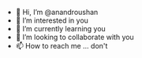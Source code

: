 - 👋 Hi, I’m @anandroushan
- 👀 I’m interested in you
- 🌱 I’m currently learning you
- 💞️ I’m looking to collaborate with you
- 📫 How to reach me ... don't

<!---
anandroushan/anandroushan is a ✨ special ✨ repository because its `README.md` (this file) appears on your GitHub profile.
You can click the Preview link to take a look at your changes.
--->
